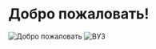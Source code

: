 # Добро пожаловать!
![Добро пожаловать](https://community-assets.home-assistant.io/original/4X/9/9/0/9903bcfabeb5dd0cd40a67cedbbdb8a403248cac.png)
![ВУЗ](https://facultetus.ru/images/universities/a4ab51a27851e3666e91f4d69d5285c5.png)


